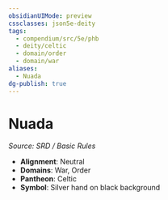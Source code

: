 ```yaml
---
obsidianUIMode: preview
cssclasses: json5e-deity
tags:
  - compendium/src/5e/phb
  - deity/celtic
  - domain/order
  - domain/war
aliases:
  - Nuada
dg-publish: true
---
```

# Nuada
*Source: SRD / Basic Rules* 

- **Alignment**: Neutral
- **Domains**: War, Order
- **Pantheon**: Celtic
- **Symbol**: Silver hand on black background